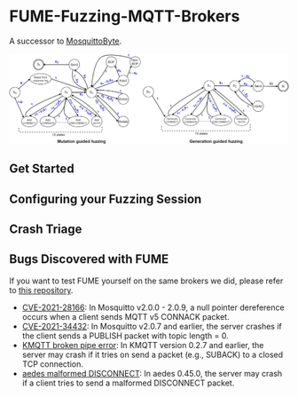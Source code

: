 # FUME-Fuzzing-MQTT-Brokers

A successor to [MosquittoByte](https://github.com/PBearson/MosquittoByte).

![FUME Markov Models](images/fuzz_algorithm_both.jpg)

## Get Started

## Configuring your Fuzzing Session

## Crash Triage

## Bugs Discovered with FUME

If you want to test FUME yourself on the same brokers we did, please refer to [this repository](https://github.com/PBearson/FUME_Targets).

* [CVE-2021-28166](https://nvd.nist.gov/vuln/detail/CVE-2021-28166): In Mosquitto v2.0.0 - 2.0.9, a null pointer dereference occurs when a client sends MQTT v5 CONNACK packet.
* [CVE-2021-34432](https://nvd.nist.gov/vuln/detail/CVE-2021-34432): In Mosquitto v2.0.7 and earlier, the server crashes if the client sends a PUBLISH packet with topic length = 0.
* [KMQTT broken pipe error](https://github.com/davidepianca98/KMQTT/commit/7a4e31567c1a850e86bdc0660e243e7e6e9a33cf): In KMQTT version 0.2.7 and earlier, the server may crash if it tries on send a packet (e.g., SUBACK) to a closed TCP connection.
* [aedes malformed DISCONNECT](https://github.com/mqttjs/mqtt-packet/pull/107): In aedes 0.45.0, the server may crash if a client tries to send a malformed DISCONNECT packet.